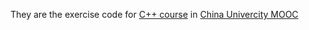 They are the exercise code for [C++ course](https://www.icourse163.org/course/BUPT-1003564002) in [China Univercity MOOC](https://www.icourse163.org)
